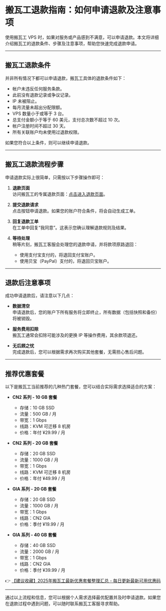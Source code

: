 # 搬瓦工退款指南：如何申请退款及注意事项

使用搬瓦工 VPS 时，如果对服务或产品感到不满意，可以申请退款。本文将详细介绍搬瓦工的退款条件、步骤及注意事项，帮助您快速完成退款申请。

---

## 搬瓦工退款条件

并非所有情况下都可以申请退款，搬瓦工具体的退款条件如下：

- 帐户未违反任何服务条款。
- 此前没有退款记录或争议记录。
- IP 未被阻止。
- 每月流量未超出分配限额。
- VPS 数量小于或等于 3 台。
- 总支付金额小于等于 60 美元，支付总次数不超过 10 次。
- 帐户注册时间不超过 30 天。
- 所有关联账户均未使用过退款权限。

如果您符合以上条件，则可以继续申请退款。

---

## 搬瓦工退款流程步骤

申请退款实际上很简单，只需按以下步骤操作即可：

1. **退款页面**  
   访问搬瓦工的专属退款页面：[点击进入退款页面](https://bwh81.net/refund.php)。

2. **提交退款请求**  
   点击按钮申请退款。如果您的账户符合条件，将会自动生成工单。

3. **回复退款工单**  
   在工单中回复“我同意”。这表示您确认理解退款规则及结果。

4. **等待处理**  
   稍等片刻，搬瓦工客服会处理您的退款申请，并将款项原路退回：
   - 使用支付宝支付的，将退回支付宝账户。
   - 使用贝宝（PayPal）支付的，将退回贝宝账户。

---

## 退款后注意事项

成功申请退款后，请注意以下几点：

- **数据清空**  
  申请退款后，您的账户下所有服务将立即终止，所有数据（包括快照和备份）将被销毁。

- **服务费用扣除**  
  搬瓦工通常会扣除可能涉及的更换 IP 等操作费用，其余款项退还。

- **无后顾之忧**  
  完成退款后，您可以根据需求再次购买其他套餐，无需担心售后问题。

---

## 推荐优惠套餐

以下是搬瓦工当前推荐的几种热门套餐，您可以结合实际需求选择适合的方案：

- **CN2 系列 - 10 GB 套餐**  
  - 存储：10 GB SSD  
  - 流量：500 GB / 月  
  - 带宽：1 Gbps  
  - 线路：KVM 可迁移 8 机房  
  - 价格：年付 ¥29.99 / 月

- **CN2 系列 - 20 GB 套餐**  
  - 存储：20 GB SSD  
  - 流量：1000 GB / 月  
  - 带宽：1 Gbps  
  - 线路：KVM 可迁移 8 机房  
  - 价格：年付 ¥49.99 / 月

- **GIA 系列 - 20 GB 套餐**  
  - 存储：20 GB SSD  
  - 流量：1000 GB / 月  
  - 带宽：1 Gbps  
  - 线路：CN2 GIA  
  - 价格：季付 ¥19.99 / 月

- **GIA 系列 - 40 GB 套餐**  
  - 存储：40 GB SSD  
  - 流量：2000 GB / 月  
  - 带宽：1 Gbps  
  - 线路：CN2 GIA  
  - 价格：季付 ¥39.99 / 月

👉 [【建议收藏】2025年搬瓦工最新优惠套餐整理汇总 - 每日更新最新可用优惠码](https://bit.ly/banwagon)

---

通过以上流程和信息，您可以根据个人需求选择最优配置并及时申请退款。如果您在退款过程中遇到问题，可以随时联系搬瓦工客服寻求帮助。